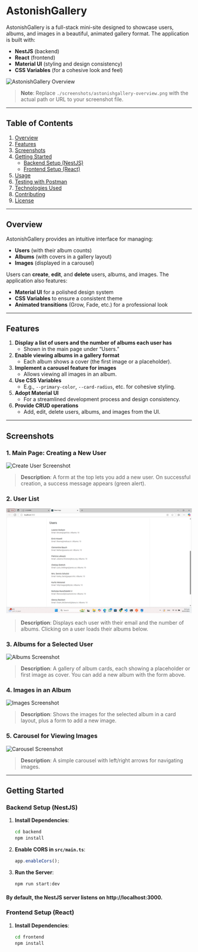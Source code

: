 # AstonishGallery

AstonishGallery is a full-stack mini-site designed to showcase users, albums, and images in a beautiful, animated gallery format. The application is built with:
- **NestJS** (backend)
- **React** (frontend)
- **Material UI** (styling and design consistency)
- **CSS Variables** (for a cohesive look and feel)

![AstonishGallery Overview](./screenshots/astonishgallery-overview.png)

> **Note**: Replace `./screenshots/astonishgallery-overview.png` with the actual path or URL to your screenshot file.

---

## Table of Contents

1. [Overview](#overview)
2. [Features](#features)
3. [Screenshots](#screenshots)
4. [Getting Started](#getting-started)
   - [Backend Setup (NestJS)](#backend-setup-nestjs)
   - [Frontend Setup (React)](#frontend-setup-react)
5. [Usage](#usage)
6. [Testing with Postman](#testing-with-postman)
7. [Technologies Used](#technologies-used)
8. [Contributing](#contributing)
9. [License](#license)

---

## Overview

AstonishGallery provides an intuitive interface for managing:
- **Users** (with their album counts)
- **Albums** (with covers in a gallery layout)
- **Images** (displayed in a carousel)

Users can **create**, **edit**, and **delete** users, albums, and images. The application also features:
- **Material UI** for a polished design system
- **CSS Variables** to ensure a consistent theme
- **Animated transitions** (Grow, Fade, etc.) for a professional look

---

## Features

1. **Display a list of users and the number of albums each user has**  
   - Shown in the main page under “Users.”
2. **Enable viewing albums in a gallery format**  
   - Each album shows a cover (the first image or a placeholder).
3. **Implement a carousel feature for images**  
   - Allows viewing all images in an album.
4. **Use CSS Variables**  
   - E.g., `--primary-color`, `--card-radius`, etc. for cohesive styling.
5. **Adopt Material UI**  
   - For a streamlined development process and design consistency.
6. **Provide CRUD operations**  
   - Add, edit, delete users, albums, and images from the UI.

---

## Screenshots

### 1. Main Page: Creating a New User
![Create User Screenshot](./screenshots/create-user.png)

> **Description**: A form at the top lets you add a new user. On successful creation, a success message appears (green alert).

### 2. User List
![User List Screenshot](./screenshots/user-list.png)

> **Description**: Displays each user with their email and the number of albums. Clicking on a user loads their albums below.

### 3. Albums for a Selected User
![Albums Screenshot](./screenshots/albums.png)

> **Description**: A gallery of album cards, each showing a placeholder or first image as cover. You can add a new album with the form above.

### 4. Images in an Album
![Images Screenshot](./screenshots/images.png)

> **Description**: Shows the images for the selected album in a card layout, plus a form to add a new image.

### 5. Carousel for Viewing Images
![Carousel Screenshot](./screenshots/carousel.png)

> **Description**: A simple carousel with left/right arrows for navigating images.

---

## Getting Started

### Backend Setup (NestJS)

1. **Install Dependencies**:
   ```bash
   cd backend
   npm install
2. **Enable CORS in `src/main.ts`**:
   ```typescript
   app.enableCors();
3. **Run the Server**:
   ```bash
   npm run start:dev
   
#### By default, the NestJS server listens on http://localhost:3000.

### Frontend Setup (React)
1. **Install Dependencies**:
   ```bash
   cd frontend
   npm install

